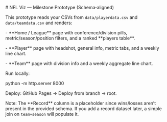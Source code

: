 \# NFL Viz — Milestone Prototype (Schema‑aligned)





This prototype reads your CSVs from `data/playerdata.csv` and `data/teamdata.csv` and renders:

\- \*\*Home / League\*\* page with conference/division pills, metric/season/position filters, and a ranked \*\*players table\*\*.

\- \*\*Player\*\* page with headshot, general info, metric tabs, and a weekly line chart.

\- \*\*Team\*\* page with division info and a weekly aggregate line chart.





Run locally:



python -m http.server 8000



Deploy: GitHub Pages → Deploy from branch → root.





Note: The \*\*Record\*\* column is a placeholder since wins/losses aren’t present in the provided schema. If you add a record dataset later, a simple join on `team+season` will populate it.


